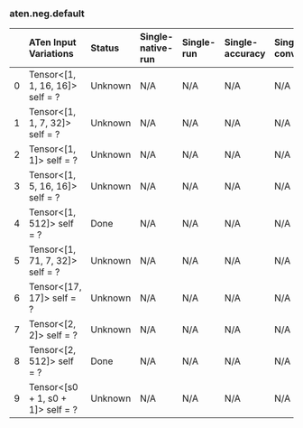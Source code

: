 ### aten.neg.default
|    | ATen Input Variations             | Status   | Single-native-run   | Single-run   | Single-accuracy   | Single-converted   |
|---:|:----------------------------------|:---------|:--------------------|:-------------|:------------------|:-------------------|
|  0 | Tensor<[1, 1, 16, 16]> self = ?   | Unknown  | N/A                 | N/A          | N/A               | N/A                |
|  1 | Tensor<[1, 1, 7, 32]> self = ?    | Unknown  | N/A                 | N/A          | N/A               | N/A                |
|  2 | Tensor<[1, 1]> self = ?           | Unknown  | N/A                 | N/A          | N/A               | N/A                |
|  3 | Tensor<[1, 5, 16, 16]> self = ?   | Unknown  | N/A                 | N/A          | N/A               | N/A                |
|  4 | Tensor<[1, 512]> self = ?         | Done     | N/A                 | N/A          | N/A               | N/A                |
|  5 | Tensor<[1, 71, 7, 32]> self = ?   | Unknown  | N/A                 | N/A          | N/A               | N/A                |
|  6 | Tensor<[17, 17]> self = ?         | Unknown  | N/A                 | N/A          | N/A               | N/A                |
|  7 | Tensor<[2, 2]> self = ?           | Unknown  | N/A                 | N/A          | N/A               | N/A                |
|  8 | Tensor<[2, 512]> self = ?         | Done     | N/A                 | N/A          | N/A               | N/A                |
|  9 | Tensor<[s0 + 1, s0 + 1]> self = ? | Unknown  | N/A                 | N/A          | N/A               | N/A                |

